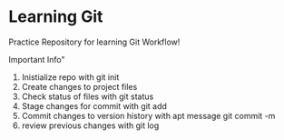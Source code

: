 # Learning Git

Practice Repository for learning Git Workflow!

Important Info"

1. Inistialize repo with git init
2. Create changes to project files
3. Check status of files with git status
4. Stage changes for commit with git add
5. Commit changes to version history with apt message git commit -m
6. review previous changes with git log
